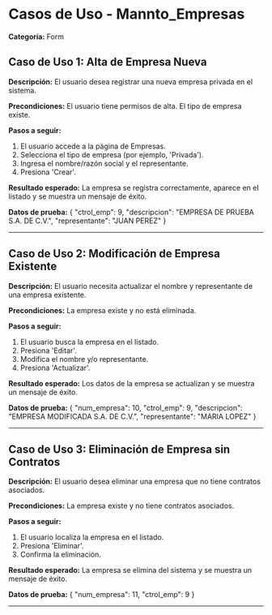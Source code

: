 # Casos de Uso - Mannto_Empresas

**Categoría:** Form

## Caso de Uso 1: Alta de Empresa Nueva

**Descripción:** El usuario desea registrar una nueva empresa privada en el sistema.

**Precondiciones:**
El usuario tiene permisos de alta. El tipo de empresa existe.

**Pasos a seguir:**
1. El usuario accede a la página de Empresas.
2. Selecciona el tipo de empresa (por ejemplo, 'Privada').
3. Ingresa el nombre/razón social y el representante.
4. Presiona 'Crear'.

**Resultado esperado:**
La empresa se registra correctamente, aparece en el listado y se muestra un mensaje de éxito.

**Datos de prueba:**
{
  "ctrol_emp": 9,
  "descripcion": "EMPRESA DE PRUEBA S.A. DE C.V.",
  "representante": "JUAN PEREZ"
}

---

## Caso de Uso 2: Modificación de Empresa Existente

**Descripción:** El usuario necesita actualizar el nombre y representante de una empresa existente.

**Precondiciones:**
La empresa existe y no está eliminada.

**Pasos a seguir:**
1. El usuario busca la empresa en el listado.
2. Presiona 'Editar'.
3. Modifica el nombre y/o representante.
4. Presiona 'Actualizar'.

**Resultado esperado:**
Los datos de la empresa se actualizan y se muestra un mensaje de éxito.

**Datos de prueba:**
{
  "num_empresa": 10,
  "ctrol_emp": 9,
  "descripcion": "EMPRESA MODIFICADA S.A. DE C.V.",
  "representante": "MARIA LOPEZ"
}

---

## Caso de Uso 3: Eliminación de Empresa sin Contratos

**Descripción:** El usuario desea eliminar una empresa que no tiene contratos asociados.

**Precondiciones:**
La empresa existe y no tiene contratos asociados.

**Pasos a seguir:**
1. El usuario localiza la empresa en el listado.
2. Presiona 'Eliminar'.
3. Confirma la eliminación.

**Resultado esperado:**
La empresa se elimina del sistema y se muestra un mensaje de éxito.

**Datos de prueba:**
{
  "num_empresa": 11,
  "ctrol_emp": 9
}

---


